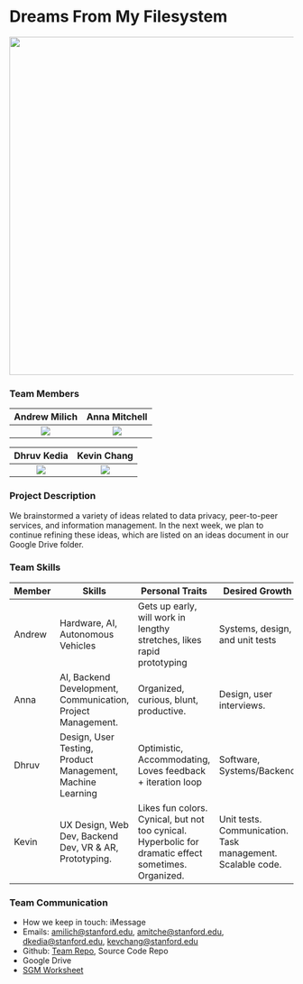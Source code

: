 # Dreams From My Filesystem
<img src="https://github.com/StanfordCS194/Team-7/blob/master/team_photos/dfmfs.jpeg" width="600"/>

### Team Members

Andrew Milich              |  Anna Mitchell
:-------------------------:|:-------------------------:
![](https://github.com/StanfordCS194/Team-7/blob/master/team_photos/Andrew_Photo.png)  |  ![](https://github.com/StanfordCS194/Team-7/blob/master/team_photos/Anna_Photo.jpg)

Dhruv Kedia                |  Kevin Chang
:-------------------------:|:-------------------------:
![](https://github.com/StanfordCS194/Team-7/blob/master/team_photos/Dhruv_Photo.jpg)  |  ![](https://github.com/StanfordCS194/Team-7/blob/master/team_photos/Kevin_Photo.jpeg)

### Project Description 
We brainstormed a variety of ideas related to data privacy, peer-to-peer services, and information management. In the next week, we plan to continue refining these ideas, which are listed on an ideas document in our Google Drive folder.

### Team Skills

Member | Skills | Personal Traits | Desired Growth | Weaknesses
--- | --- | --- | --- | ---
Andrew | Hardware, AI, Autonomous Vehicles | Gets up early, will work in lengthy stretches, likes rapid prototyping | Systems, design, and unit tests | User interfaces, databases, web programming
Anna | AI, Backend Development, Communication, Project Management. | Organized, curious, blunt, productive.  | Design, user interviews. | Design, user interviews, hardware.
Dhruv | Design, User Testing, Product Management, Machine Learning | Optimistic, Accommodating, Loves feedback + iteration loop | Software, Systems/Backend | Software - Languages besides python
Kevin | UX Design, Web Dev, Backend Dev, VR & AR, Prototyping. | Likes fun colors. Cynical, but not too cynical. Hyperbolic for dramatic effect sometimes. Organized. | Unit tests. Communication. Task management. Scalable code. | Weak knees. 

### Team Communication
- How we keep in touch: iMessage
- Emails: amilich@stanford.edu, amitche@stanford.edu, dkedia@stanford.edu, kevchang@stanford.edu
- Github: [Team Repo](https://github.com/orgs/StanfordCS194/teams/team-7), Source Code Repo
- Google Drive
- [SGM Worksheet](https://docs.google.com/forms/d/1n633tuF8Z4Co8PyzTQ9mA4NvOxeZ1oRgGYOn9XS5rIw/edit)
